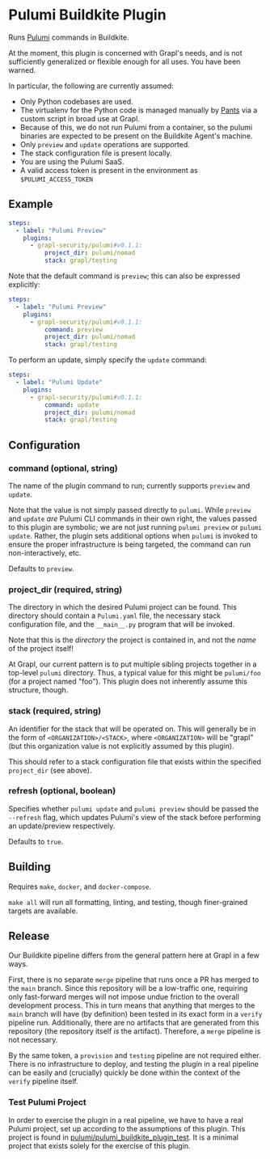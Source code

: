 # Pulumi Buildkite Plugin

Runs [Pulumi](https://pulumi.com) commands in Buildkite.

At the moment, this plugin is concerned with Grapl's needs, and is not
sufficiently generalized or flexible enough for all uses. You have
been warned.

In particular, the following are currently assumed:
- Only Python codebases are used.
- The virtualenv for the Python code is managed manually by
  [Pants](https://pantsbuild.org) via a custom script in broad use at
  Grapl.
- Because of this, we do not run Pulumi from a container, so the
  pulumi binaries are expected to be present on the Buildkite Agent's
  machine.
- Only `preview` and `update` operations are supported.
- The stack configuration file is present locally.
- You are using the Pulumi SaaS.
- A valid access token is present in the environment as `$PULUMI_ACCESS_TOKEN`

## Example

```yml
steps:
  - label: "Pulumi Preview"
    plugins:
      - grapl-security/pulumi#v0.1.1:
          project_dir: pulumi/nomad
          stack: grapl/testing
```

Note that the default command is `preview`; this can also be expressed
explicitly:

```yml
steps:
  - label: "Pulumi Preview"
    plugins:
      - grapl-security/pulumi#v0.1.1:
          command: preview
          project_dir: pulumi/nomad
          stack: grapl/testing
```

To perform an update, simply specify the `update` command:

```yml
steps:
  - label: "Pulumi Update"
    plugins:
      - grapl-security/pulumi#v0.1.1:
          command: update
          project_dir: pulumi/nomad
          stack: grapl/testing
```

## Configuration

### command (optional, string)

The name of the plugin command to run; currently supports `preview`
and `update`.

Note that the value is not simply passed directly to `pulumi`. While
`preview` and `update` _are_ Pulumi CLI commands in their own right,
the values passed to this plugin are symbolic; we are not just running
`pulumi preview` or `pulumi update`. Rather, the plugin sets
additional options when `pulumi` is invoked to ensure the proper
infrastructure is being targeted, the command can run
non-interactively, etc.

Defaults to `preview`.

### project_dir (required, string)

The directory in which the desired Pulumi project can be found. This
directory should contain a `Pulumi.yaml` file, the necessary stack
configuration file, and the `__main__.py` program that will be
invoked.

Note that this is the _directory_ the project is contained in, and not
the _name_ of the project itself!

At Grapl, our current pattern is to put multiple sibling projects
together in a top-level `pulumi` directory. Thus, a typical value for
this might be `pulumi/foo` (for a project named "foo"). This plugin
does not inherently assume this structure, though.

### stack (required, string)

An identifier for the stack that will be operated on. This will
generally be in the form of `<ORGANIZATION>/<STACK>`, where
`<ORGANIZATION>` will be "grapl" (but this organization value is not
explicitly assumed by this plugin).

This should refer to a stack configuration file that exists within the
specified `project_dir` (see above).

### refresh (optional, boolean)

Specifies whether `pulumi update` and `pulumi preview` should be passed the
`--refresh` flag, which updates Pulumi's view of the stack before performing an
update/preview respectively.

Defaults to `true`.

## Building

Requires `make`, `docker`, and `docker-compose`.

`make all` will run all formatting, linting, and testing, though
finer-grained targets are available.

## Release

Our Buildkite pipeline differs from the general pattern here at Grapl
in a few ways.

First, there is no separate `merge` pipeline that runs once a PR has
merged to the `main` branch. Since this repository will be a
low-traffic one, requiring only fast-forward merges will not impose
undue friction to the overall development process. This in turn means
that anything that merges to the `main` branch will have (by
definition) been tested in its exact form in a `verify` pipeline
run. Additionally, there are no artifacts that are generated from this
repository (the repository itself _is_ the artifact). Therefore, a
`merge` pipeline is not necessary.

By the same token, a `provision` and `testing` pipeline are not
required either. There is no infrastructure to deploy, and testing the
plugin in a real pipeline can be easily and (crucially) quickly be
done within the context of the `verify` pipeline itself.

### Test Pulumi Project

In order to exercise the plugin in a real pipeline, we have to have a
real Pulumi project, set up according to the assumptions of this
plugin. This project is found in
[pulumi/pulumi_buildkite_plugin_test](./pulumi/pulumi_buildkite_plugin_test). It
is a minimal project that exists solely for the exercise of this
plugin.
